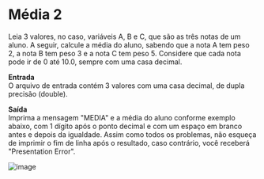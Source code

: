 <h1>Média 2</h1>

Leia 3 valores, no caso, variáveis A, B e C, que são as três notas de um aluno. A seguir, calcule a média do aluno, sabendo que a nota A tem peso 2, a nota B tem peso 3 e a nota C tem peso 5. Considere que cada nota pode ir de 0 até 10.0, sempre com uma casa decimal.

<b>Entrada</b><br>
O arquivo de entrada contém 3 valores com uma casa decimal, de dupla precisão (double).

<b>Saída</b><br>
Imprima a mensagem "MEDIA" e a média do aluno conforme exemplo abaixo, com 1 dígito após o ponto decimal e com um espaço em branco antes e depois da igualdade. Assim como todos os problemas, não esqueça de imprimir o fim de linha após o resultado, caso contrário, você receberá "Presentation Error".

![image](https://github.com/user-attachments/assets/ffebfc66-ec33-41ae-be1e-a90c245959c0)
